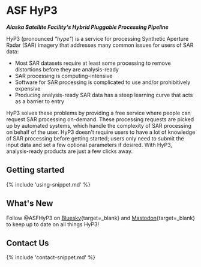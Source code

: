 # ASF HyP3

***Alaska Satellite Facility's Hybrid Pluggable Processing Pipeline***

HyP3 (pronounced *"hype"*) is a service for processing Synthetic Aperture Radar (SAR) imagery that addresses many common issues for users of
SAR data:

* Most SAR datasets require at least some processing to remove distortions before they are analysis-ready
* SAR processing is computing-intensive
* Software for SAR processing is complicated to use and/or prohibitively expensive
* Producing analysis-ready SAR data has a steep learning curve that acts as a barrier to entry

HyP3 solves these problems by providing a free service where people can request SAR processing on-demand. These
processing requests are picked up by automated systems, which handle the complexity of SAR processing on behalf of the
user. HyP3 doesn't require users to have a lot of knowledge of SAR processing before getting started; users only need to
submit the input data and set a few optional parameters if desired. With HyP3, analysis-ready products are just a few
clicks away.

## Getting started

{% include 'using-snippet.md' %}

## What's New

Follow @ASFHyP3 on [Bluesky](https://bsky.app/profile/asfhyp3.bsky.social "https://bsky.app/profile/asfhyp3.bsky.social" ){target=_blank} 
and [Mastodon](https://mastodon.social/@ASFHyP3 "https://mastodon.social/@ASFHyP3" ){target=_blank}
to keep up to date on all things HyP3!

## Contact Us

{% include 'contact-snippet.md' %}
